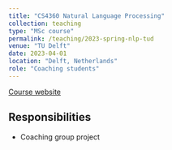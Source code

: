 ```yaml
---
title: "CS4360 Natural Language Processing"
collection: teaching
type: "MSc course"
permalink: /teaching/2023-spring-nlp-tud
venue: "TU Delft"
date: 2023-04-01
location: "Delft, Netherlands"
role: "Coaching students"
---
```


[Course website](https://studiegids.tudelft.nl/a101_displayCourse.do?course_id=63115)

Responsibilities
------
- Coaching group project